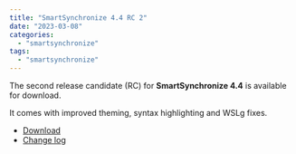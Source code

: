 ```yaml
---
title: "SmartSynchronize 4.4 RC 2"
date: "2023-03-08"
categories: 
  - "smartsynchronize"
tags: 
  - "smartsynchronize"
---
```


The second release candidate (RC) for **SmartSynchronize 4.4** is available for download.

It comes with improved theming, syntax highlighting and WSLg fixes.

- [Download](https://www.syntevo.com/smartsynchronize/preview)
- [Change log](https://www.syntevo.com/smartsynchronize/changelog-eap.txt)
